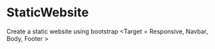 # StaticWebsite
Create a static website using bootstrap &lt;Target = Responsive, Navbar, Body, Footer >
